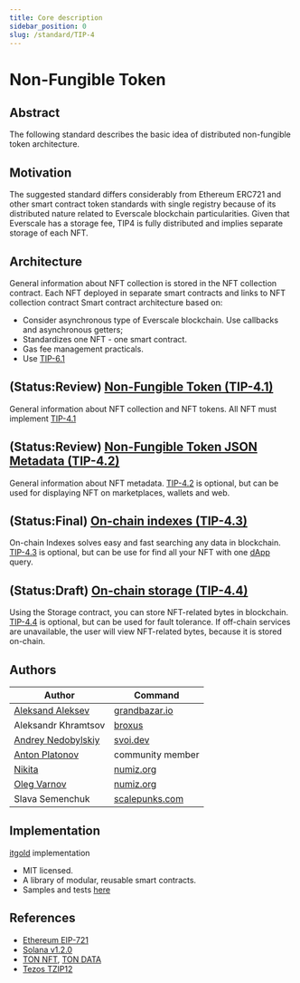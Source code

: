 ```yaml
---
title: Core description
sidebar_position: 0
slug: /standard/TIP-4
---
```


# Non-Fungible Token

## Abstract

The following standard describes the basic idea of distributed non-fungible token architecture.

## Motivation

The suggested standard differs considerably from Ethereum ERC721 and other smart contract token standards with single registry because of its distributed nature related to Everscale blockchain particularities.
Given that Everscale has a storage fee, TIP4  is fully distributed and implies separate storage of each NFT.

## Architecture

General information about NFT collection is stored in the NFT collection contract. Each NFT deployed in separate smart contracts and links to NFT collection contract Smart contract architecture based on:

- Consider asynchronous type of Everscale blockchain. Use callbacks and asynchronous getters;
- Standardizes one NFT - one smart contract. 
- Gas fee management practicals. 
- Use [TIP-6.1](./../TIP-6/1.md)

## (Status:Review) [Non-Fungible Token (TIP-4.1)](./../TIP-4/1.md)
General information about NFT collection and NFT tokens. All NFT must implement [TIP-4.1](./../TIP-4/1.md)

##  (Status:Review) [Non-Fungible Token JSON Metadata (TIP-4.2)](./../TIP-4/2.md)
General information about NFT metadata. [TIP-4.2](./../TIP-4/2.md) is optional, but can be used for displaying NFT on marketplaces, wallets and web.

##  (Status:Final) [On-chain indexes (TIP-4.3)](./../TIP-4/3.md)
On-chain Indexes solves easy and fast searching any data in blockchain. [TIP-4.3](./../TIP-4/3.md) is optional, but can be use for find all your NFT with one [dApp](https://main.ton.dev/graphql) query.

##  (Status:Draft) [On-chain storage (TIP-4.4)](./../TIP-4/4.md)
Using the Storage contract, you can store NFT-related bytes in blockchain. [TIP-4.4](./../TIP-4/4.md) is optional, but can be used for fault tolerance. If off-chain services are unavailable, the user will view NFT-related bytes, because it is stored on-chain.


## Authors
| Author                                          | Command                                  |
|-------------------------------------------------|------------------------------------------|
| [Aleksand Aleksev](mailto:rualekseev@gmail.com) | [grandbazar.io](https://grandbazar.io)   |
| Aleksandr Khramtsov                             | [broxus](https://broxus.com/)            |
| [Andrey Nedobylskiy](https://t.me/nedobylskiy)  | [svoi.dev](https://svoi.dev)             |
| [Anton Platonov](https://t.me/SuperArmor)       | community member                         |
| [Nikita](https://t.me/kokkekpek)                | [numiz.org](https://numiz.org/)          |
| [Oleg Varnov](https://t.me/id_xz)               | [numiz.org](https://numiz.org/)          |
| Slava Semenchuk                                 | [scalepunks.com](https://scalepunks.com) |


## Implementation

[itgold](https://github.com/itgoldio/everscale-tip) implementation

- MIT licensed.
- A library of modular, reusable  smart contracts.
- Samples and tests [here](https://github.com/itgoldio/everscale-tip-samples)

## References

- [Ethereum EIP-721](https://eips.ethereum.org/EIPS/eip-721)
- [Solana v1.2.0](https://docs.metaplex.com/token-metadata/specification)
- [TON NFT](https://github.com/ton-blockchain/TIPs/issues/62), [TON DATA](https://github.com/ton-blockchain/TIPs/issues/64)
- [Tezos TZIP12](https://gitlab.com/tezos/tzip/-/blob/master/proposals/tzip-12/tzip-12.md)
